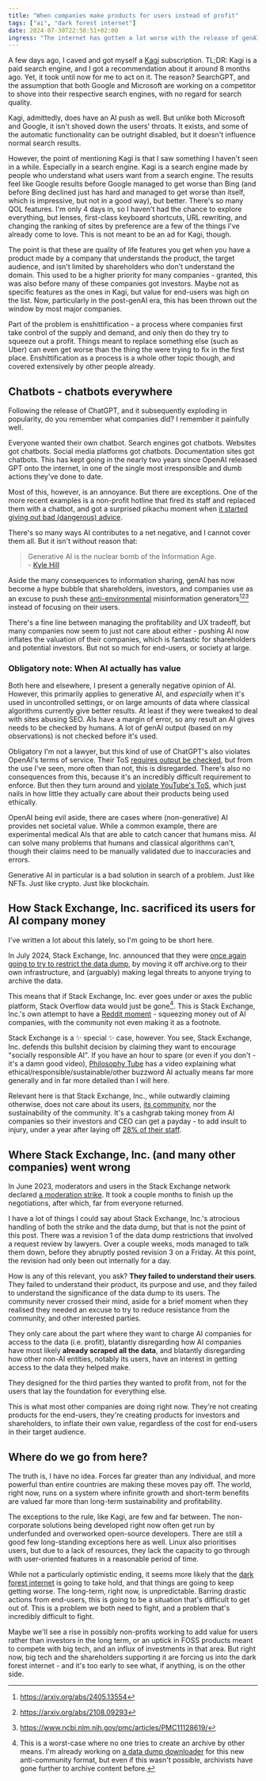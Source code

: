 ```yaml
---
title: "When companies make products for users instead of profit"
tags: ["ai", "dark forest internet"]
date: 2024-07-30T22:50:51+02:00
ingress: "The internet has gotten a lot worse with the release of genAI, which seems to be widely developed and used in spite of major problems. Where do we go from here?"
---
```


A few days ago, I caved and got myself a [Kagi](https://kagi.com) subscription. TL;DR: Kagi is a paid search engine, and I got a recommendation about it around 8 months ago. Yet, it took until now for me to act on it. The reason? SearchGPT, and the assumption that both Google and Microsoft are working on a competitor to shove into their respective search engines, with no regard for search quality. 

Kagi, admittedly, does have an AI push as well. But unlike both Microsoft and Google, it isn't shoved down the users' throats. It exists, and some of the automatic functionality can be outright disabled, but it doesn't influence normal search results.

However, the point of mentioning Kagi is that I saw something I haven't seen in a while. Especially in a search engine. Kagi is a search engine made by people who understand what users want from a search engine. The results feel like Google results before Google managed to get worse than Bing (and before Bing declined just has hard and managed to get worse than itself, which is impressive, but not in a good way), but better. There's so many QOL features. I'm only 4 days in, so I haven't had the chance to explore everything, but lenses, first-class keyboard shortcuts, URL rewriting, and changing the ranking of sites by preference are a few of the things I've already come to love. This is not meant to be an ad for Kagi, though.

The point is that these are quality of life features you get when you have a product made by a company that understands the product, the target audience, and isn't limited by shareholders who don't understand the domain. This used to be a higher priority for many companies - granted, this was also before many of these companies got investors. Maybe not as specific features as the ones in Kagi, but value for end-users was high on the list. Now, particularly in the post-genAI era, this has been thrown out the window by most major companies.

Part of the problem is enshittification - a process where companies first take control of the supply and demand, and only then do they try to squeeze out a profit. Things meant to replace something else (such as Uber) can even get worse than the thing the were trying to fix in the first place. Enshittification as a process is a whole other topic though, and covered extensively by other people already.

## Chatbots - chatbots everywhere

Following the release of ChatGPT, and it subsequently exploding in popularity, do you remember what companies did? I remember it painfully well. 

Everyone wanted their own chatbot. Search engines got chatbots. Websites got chatbots. Social media platforms got chatbots. Documentation sites got chatbots. This has kept going in the nearly two years since OpenAI released GPT onto the internet, in one of the single most irresponsible and dumb actions they've done to date. 

Most of this, however, is an annoyance. But there are exceptions. One of the more recent examples is a non-profit hotline that fired its staff and replaced them with a chatbot, and got a surprised pikachu moment when [it started giving out bad (dangerous) advice](https://www.forbes.com/sites/chriswestfall/2023/05/31/non-profit-helpline-fires-staff-shifts-to-chatbot-solution/).

There's so many ways AI contributes to a net negative, and I cannot cover them all. But it isn't without reason that:

> Generative AI is the nuclear bomb of the Information Age.  
> \- [Kyle Hill](https://www.youtube.com/watch?v=PaVjQFMg7L0)

Aside the many consequences to information sharing, genAI has now become a hype bubble that shareholders, investors, and companies use as an excuse to push these [anti-environmental](https://www.technologyreview.com/2023/12/05/1084417/ais-carbon-footprint-is-bigger-than-you-think/) misinformation generators[^2][^3][^4] instead of focusing on their users.

There's a fine line between managing the profitability and UX tradeoff, but many companies now seem to just not care about either - pushing AI now inflates the valuation of their companies, which is fantastic for shareholders and potential investors. But not so much for end-users, or society at large.

### Obligatory note: When AI actually has value

Both here and elsewhere, I present a generally negative opinion of AI. However, this primarily applies to generative AI, and _especially_ when it's used in uncontrolled settings, or on large amounts of data where classical algorithms currently give better results. At least if they were tweaked to deal with sites abusing SEO. AIs have a margin of error, so any result an AI gives needs to be checked by humans. A lot of genAI output (based on my observations) is not checked before it's used. 

Obligatory I'm not a lawyer, but this kind of use of ChatGPT's also violates OpenAI's terms of service. Their ToS [requires output be checked](https://openai.com/policies/sharing-publication-policy/), but from the use I've seen, more often than not, this is disregarded. There's also no consequences from this, because it's an incredibly difficult requirement to enforce. But then they turn around and [violate YouTube's ToS](https://fortune.com/2024/04/04/openai-youtube-clear-violation-terms-service-ai-sora-training/), which just nails in how little they actually care about their products being used ethically. 

OpenAI being evil aside, there are cases where (non-generative) AI provides net societal value. While a common example, there are experimental medical AIs that are able to catch cancer that humans miss. AI can solve many problems that humans and classical algorithms can't, though their claims need to be manually validated due to inaccuracies and errors.

Generative AI in particular is a bad solution in search of a problem. Just like NFTs. Just like crypto. Just like blockchain. 

## How Stack Exchange, Inc. sacrificed its users for AI company money 

I've written a lot about this lately, so I'm going to be short here. 

In July 2024, Stack Exchange, Inc. announced that they were [once again going to try to restrict the data dump](https://meta.stackexchange.com/questions/401324/announcing-a-change-to-the-data-dump-process?cb=1), by moving it off archive.org to their own infrastructure, and (arguably) making legal threats to anyone trying to archive the data. 

This means that if Stack Exchange, Inc. ever goes under or axes the public platform, Stack Overflow data would just be gone[^1]. This is Stack Exchange, Inc.'s own attempt to have a [Reddit moment](https://www.wheresyoured.at/are-we-watching-the-internet-die/) - squeezing money out of AI companies, with the community not even making it as a footnote.

Stack Exchange is a :sparkles: special :sparkles: case, however. You see, Stack Exchange, Inc. defends this bullshit decision by claiming they want to encourage "socially responsible AI". If  you have an hour to spare (or even if you don't - it's a damn good video), [Philosophy Tube](https://www.youtube.com/watch?v=AaU6tI2pb3M) has a video explaining what ethical/responsible/sustainable/other buzzword AI actually means far more generally and in far more detailed than I will here.

Relevant here is that Stack Exchange, Inc., while outwardly claiming otherwise, does not care about its users, [its community](https://meta.stackexchange.com/a/401503/332043), nor the sustainability of the community. It's a cashgrab taking money from AI companies so their investors and CEO can get a payday - to add insult to injury, under a year after laying off [28% of their staff](https://meta.stackexchange.com/q/393806/332043).

## Where Stack Exchange, Inc. (and many other companies) went wrong

In June 2023, moderators and users in the Stack Exchange network declared [a moderation strike](https://meta.stackexchange.com/q/389811/332043). It took a couple months to finish up the negotiations, after which, far from everyone returned.

I have a lot of things I could say about Stack Exchange, Inc.'s atrocious handling of both the strike and the data dump, but that is not the point of this post. There was a revision 1 of the data dump restrictions that involved a request review by lawyers. Over a couple weeks, mods managed to talk them down, before they abruptly posted revision 3 on a Friday. At this point, the revision had only been out internally for a day.

How is any of this relevant, you ask? **They failed to understand their users**. They failed to understand their product, its purpose and use, and they failed to understand the significance of  the data dump to its users. The community never crossed their mind, aside for a brief moment when they realised they needed an excuse to try to reduce resistance from the community, and other interested parties.

They only care about the part where they want to charge AI companies for access to the data (i.e. profit), blatantly disregarding how AI companies have most likely **already scraped all the data**, and blatantly disregarding how other non-AI entities, notably its users, have an interest in getting access to the data they helped make.

They designed for the third parties they wanted to profit from, not for the users that lay the foundation for everything else. 

This is what most other companies are doing right now. They're not creating products for the end-users, they're creating products for investors and shareholders, to inflate their own value, regardless of the cost for end-users in their target audience.

## Where do we go from here?

The truth is, I have no idea. Forces far greater than any individual, and more powerful than entire countries are making these moves pay off. The world, right now, runs on a system where infinite growth and short-term benefits are valued far more than long-term sustainability and profitability.

The exceptions to the rule, like Kagi, are few and far between. The non-corporate solutions being developed right now often get run by underfunded and overworked open-source developers. There are still a good few long-standing exceptions here as well. Linux also prioritises users, but due to a lack of resources, they lack the capacity to go through with user-oriented features in a reasonable period of time. 

While not a particularly optimistic ending, it seems more likely that the [dark forest internet](https://www.youtube.com/watch?v=JrcbH0ge2WE) is going to take hold, and that things are going to keep getting worse. The long-term, right now, is unpredictable. Barring drastic actions from end-users, this is going to be a situation that's difficult to get out of. This is a problem we both need to fight, and a problem that's incredibly difficult to fight.

Maybe we'll see a rise in possibly non-profits working to add value for users rather than investors in the long term, or an uptick in FOSS products meant to compete with big tech, and an influx of investments in that area. But right now, big tech and the shareholders supporting it are forcing us into the dark forest internet - and it's too early to see what, if anything, is on the other side.

[^1]: This is a worst-case where no one tries to create an archive by other means. I'm already working on [a data dump downloader](https://github.com/LunarWatcher/se-data-dump-transformer/) for this new anti-community format, but even if this wasn't possible, archivists have gone further to archive content before.
[^2]: https://arxiv.org/abs/2405.13554
[^3]: https://arxiv.org/abs/2108.09293
[^4]: https://www.ncbi.nlm.nih.gov/pmc/articles/PMC11128619/
